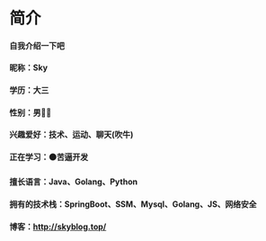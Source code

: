 # 简介

#### 自我介绍一下吧

#### 昵称：Sky

#### 学历：大三

#### 性别：男🙆‍♂️

#### 兴趣爱好：技术、运动、聊天(吹牛)

#### 正在学习：🟠苦逼开发

#### 擅长语言：Java、Golang、Python

#### 拥有的技术栈：SpringBoot、SSM、Mysql、Golang、JS、网络安全

#### 博客：http://skyblog.top/





